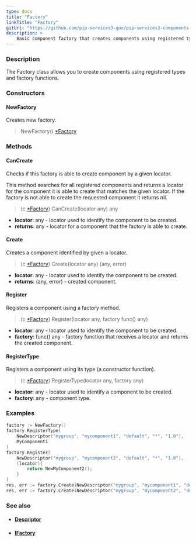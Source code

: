 ```yaml
---
type: docs
title: "Factory"
linkTitle: "Factory"
gitUrl: "https://github.com/pip-services3-gox/pip-services3-components-gox"
description: >
    Basic component factory that creates components using registered types and factory functions.
---
```


### Description

The Factory class allows you to create components using registered types and factory functions.

### Constructors

#### NewFactory
Creates new factory.

> NewFactory() [*Factory]()

### Methods

#### CanCreate
Checks if this factory is able to create component by a given locator.

This method searches for all registered components and returns
a locator for the component it is able to create that matches the given locator.
If the factory is not able to create the requested component it returns nil.

> (c [*Factory]()) CanCreate(locator any) any

- **locator**: any - locator used to identify the component to be created.
- **returns**: any - locator for a component that the factory is able to create.


#### Create
Creates a component identified by given a locator.

> (c [*Factory]()) Create(locator any) (any, error)

- **locator**: any - locator used to identify the component to be created.
- **returns**: (any, error) - created component.


#### Register
Registers a component using a factory method.

> (c [*Factory]()) Register(locator any, factory func() any)

- **locator**: any - locator used to identify the component to be created.
- **factory**: func() any - factory function that receives a locator and returns the created component.


#### RegisterType
Registers a component using its type (a constructor function).

> (c [*Factory]()) RegisterType(locator any, factory any)

- **locator**: any - locator used to identify a component to be created.
- **factory**: any - component type.

### Examples

```go
factory := NewFactory()
factory.RegisterType(
	NewDescriptor("mygroup", "mycomponent1", "default", "*", "1.0"),
	MyComponent1
)
factory.Register(
	NewDescriptor("mygroup", "mycomponent2", "default", "*", "1.0"),
	(locator){
		return NewMyComponent2();
	}
)
res, err := factory.Create(NewDescriptor("mygroup", "mycomponent1", "default", "name1", "1.0"))
res, err := factory.Create(NewDescriptor("mygroup", "mycomponent2", "default", "name2", "1.0"))
```

### See also
- #### [Descriptor](../../../commons/refer/descriptor)
- #### [IFactory](../ifactory)
